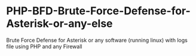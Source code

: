 # PHP-BFD-Brute-Force-Defense-for-Asterisk-or-any-else
Brute Force Defense for Asterisk or any software (running linux) with logs file using PHP and any Firewall

